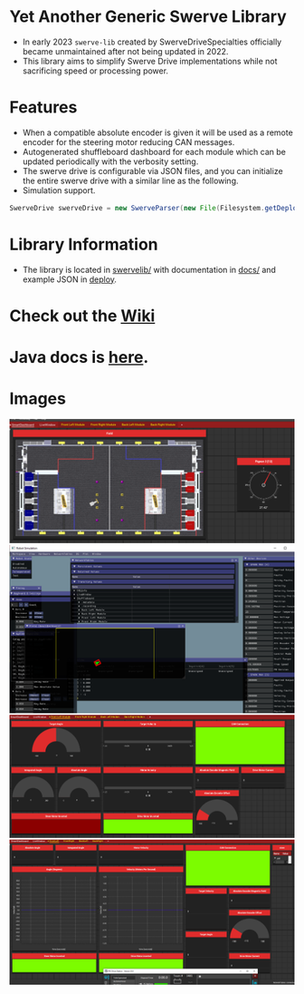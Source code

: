 # Yet Another Generic Swerve Library
* In early 2023 `swerve-lib` created by SwerveDriveSpecialties officially became unmaintained after not being updated in 2022.
* This library aims to simplify Swerve Drive implementations while not sacrificing speed or processing power.

# Features
* When a compatible absolute encoder is given it will be used as a remote encoder for the steering motor reducing CAN messages.
* Autogenerated shuffleboard dashboard for each module which can be updated periodically with the verbosity setting.
* The swerve drive is configurable via JSON files, and you can initialize the entire swerve drive with a similar line as the following.
* Simulation support.
```java
SwerveDrive swerveDrive = new SwerveParser(new File(Filesystem.getDeployDirectory(), "swerve")).createSwerveDrive();
```

# Library Information
* The library is located in [swervelib/](./swervelib) with documentation in [docs/](./docs) and example JSON in [deploy](./deploy).

# Check out the [Wiki](https://github.com/BroncBotz3481/YAGSL/wiki)
# Java docs is [here](https://broncbotz3481.github.io/YAGSL/).

# Images
![Field Shuffleboard](./imgaes/field.png)
![Simulation](./imgaes/simulation.png)
![Dashbaord as dials](./imgaes/dashboard_dials.png)
![Dashboard as graphs](./imgaes/dashboard_graph.png)
